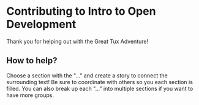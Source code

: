 # Contributing to Intro to Open Development

Thank you for helping out with the Great Tux Adventure!

## How to help?

Choose a section with the "..." and create a story to connect the surrounding text! Be sure to coordinate with others so you each section is filled. You can also break up each "..." into multiple sections if you want to have more groups.
